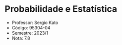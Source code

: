 # Probabilidade e Estatística

-  Professor: Sergio Kato
-  Código: 95304-04
-  Semestre: 2023/1
-  Nota: 7.8
